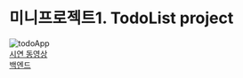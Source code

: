 # 미니프로젝트1. TodoList project
![todoApp](https://user-images.githubusercontent.com/111489860/235612899-063c19bc-5c84-4d00-b977-7c87373da1b5.PNG)</br>
[시연 동영상](https://www.youtube.com/watch?v=Y3-FBmT1uiM)<br/>
[백엔드](https://github.com/ooo3345sjh/SpringBoot/tree/main/Todo)
